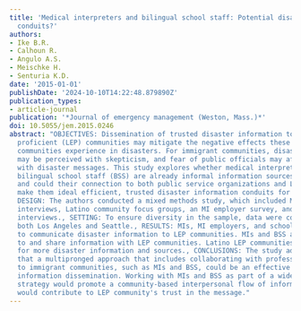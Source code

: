 ```yaml
---
title: 'Medical interpreters and bilingual school staff: Potential disaster information
  conduits?'
authors:
- Ike B.R.
- Calhoun R.
- Angulo A.S.
- Meischke H.
- Senturia K.D.
date: '2015-01-01'
publishDate: '2024-10-10T14:22:48.879890Z'
publication_types:
- article-journal
publication: '*Journal of emergency management (Weston, Mass.)*'
doi: 10.5055/jem.2015.0246
abstract: "OBJECTIVES: Dissemination of trusted disaster information to limited English
  proficient (LEP) communities may mitigate the negative effects these higher risk
  communities experience in disasters. For immigrant communities, disaster messages
  may be perceived with skepticism, and fear of public officials may affect compliance
  with disaster messages. This study explores whether medical interpreters (MIs) and
  bilingual school staff (BSS) are already informal information sources for LEP communities,
  and could their connection to both public service organizations and LEP communities
  make them ideal efficient, trusted disaster information conduits for LEP communities.,
  DESIGN: The authors conducted a mixed methods study, which included MI individual
  interviews, Latino community focus groups, an MI employer survey, and school administrator
  interviews., SETTING: To ensure diversity in the sample, data were collected in
  both Los Angeles and Seattle., RESULTS: MIs, MI employers, and schools are willing
  to communicate disaster information to LEP communities. MIs and BSS are connected
  to and share information with LEP communities. Latino LEP communities are eager
  for more disaster information and sources., CONCLUSIONS: The study adds to the evidence
  that a multipronged approach that includes collaborating with professionals linked
  to immigrant communities, such as MIs and BSS, could be an effective method of disaster
  information dissemination. Working with MIs and BSS as part of a wider dissemination
  strategy would promote a community-based interpersonal flow of information that
  would contribute to LEP community's trust in the message."
---
```

